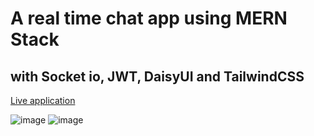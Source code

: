 # A real time chat app using MERN Stack
## with Socket io, JWT, DaisyUI and TailwindCSS

[Live application](https://helou.onrender.com/)

![image](https://github.com/Eshanpokhrel/realTimeChatApp/assets/109594115/1939ca25-91e9-4d66-8265-f2c7003e4220)  ![image](https://github.com/Eshanpokhrel/realTimeChatApp/assets/109594115/5d650957-68de-436b-95d9-6ff4603f2bc7)

